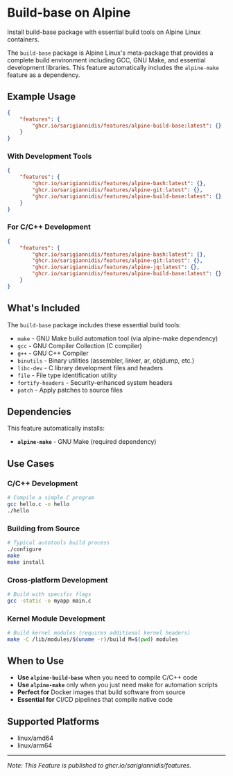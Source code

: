# Build-base on Alpine

Install build-base package with essential build tools on Alpine Linux containers.

The `build-base` package is Alpine Linux's meta-package that provides a complete build environment including GCC, GNU Make, and essential development libraries. This feature automatically includes the `alpine-make` feature as a dependency.

## Example Usage

```json
{
    "features": {
        "ghcr.io/sarigiannidis/features/alpine-build-base:latest": {}
    }
}
```

### With Development Tools

```json
{
    "features": {
        "ghcr.io/sarigiannidis/features/alpine-bash:latest": {},
        "ghcr.io/sarigiannidis/features/alpine-git:latest": {},
        "ghcr.io/sarigiannidis/features/alpine-build-base:latest": {}
    }
}
```

### For C/C++ Development

```json
{
    "features": {
        "ghcr.io/sarigiannidis/features/alpine-bash:latest": {},
        "ghcr.io/sarigiannidis/features/alpine-git:latest": {},
        "ghcr.io/sarigiannidis/features/alpine-jq:latest": {},
        "ghcr.io/sarigiannidis/features/alpine-build-base:latest": {}
    }
}
```

## What's Included

The `build-base` package includes these essential build tools:

- `make` - GNU Make build automation tool (via alpine-make dependency)
- `gcc` - GNU Compiler Collection (C compiler)
- `g++` - GNU C++ Compiler
- `binutils` - Binary utilities (assembler, linker, ar, objdump, etc.)
- `libc-dev` - C library development files and headers
- `file` - File type identification utility
- `fortify-headers` - Security-enhanced system headers
- `patch` - Apply patches to source files

## Dependencies

This feature automatically installs:
- **`alpine-make`** - GNU Make (required dependency)

## Use Cases

### C/C++ Development
```bash
# Compile a simple C program
gcc hello.c -o hello
./hello
```

### Building from Source
```bash
# Typical autotools build process
./configure
make
make install
```

### Cross-platform Development
```bash
# Build with specific flags
gcc -static -o myapp main.c
```

### Kernel Module Development
```bash
# Build kernel modules (requires additional kernel headers)
make -C /lib/modules/$(uname -r)/build M=$(pwd) modules
```

## When to Use

- **Use `alpine-build-base`** when you need to compile C/C++ code
- **Use `alpine-make`** only when you just need make for automation scripts
- **Perfect for** Docker images that build software from source
- **Essential for** CI/CD pipelines that compile native code

## Supported Platforms

- linux/amd64
- linux/arm64

---

_Note: This Feature is published to ghcr.io/sarigiannidis/features._
